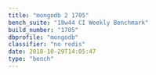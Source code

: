 ```yaml
---
title: "mongodb 2 1705"
bench_suite: "18w44 CI Weekly Benchmark"
build_number: "1705"
dbprofile: "mongodb"
classifier: "no redis"
date: 2018-10-29T14:05:47
type: "bench"
---
```

